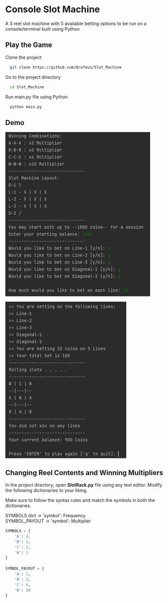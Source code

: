 
# Console Slot Machine

A 3 reel slot machine with 5 available betting options to be run on a console/terminal built using Python

## Play the Game

Clone the project

```bash
  git clone https://github.com/Qrofeus/Slot_Machine
```

Go to the project directory

```bash
  cd Slot_Machine
```

Run main.py file using Python

```bash
  python main.py
```


## Demo

![Console run displaying "Winning Combinations" and "Machine Layout"](https://github.com/Qrofeus/Slot_Machine/blob/master/Slot_Machine_demo_01.JPG)

![Console run displaying "User bets", "Rolled Slots" and winnings](https://github.com/Qrofeus/Slot_Machine/blob/master/Slot_Machine_demo_02.JPG)
## Changing Reel Contents and Winning Multipliers

In the project directory, open **SlotRack.py** file using any text editor. 
Modify the following dictionaries to your liking.

Make sure to follow the syntax rules and match the symbols in both the dictionaries.

SYMBOLS dict -> 'symbol': Frequency  
SYMBOL_PAYOUT -> 'symbol': Multiplier
```python
SYMBOLS = {
    'A': 4,
    'B': 3,
    'C': 2,
    'W': 1
}

SYMBOL_PAYOUT = {
    'A': 2,
    'B': 3,
    'C': 4,
    'W': 10
}
```